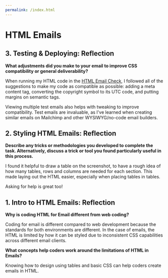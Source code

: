 ```yaml
---
permalink: /index.html
---
```


# HTML Emails

## 3. Testing & Deploying: Reflection

**What adjustments did you make to your email to improve CSS compatibility or general deliverability?**

When running my HTML code in the [HTML Email Check](https://www.htmlemailcheck.com/check/), I followed all of the suggestions to make my code as compatible as possible: adding a meta content tag, converting the copyright symbol to its UTC code, and putting margins on semantic tags.

Viewing multiple test emails also helps with tweaking to improve compatibility. Test emails are invaluable, as I've learned when creating similar emails on Mailchimp and other WYSIWYG/no-code email builders.

## 2. Styling HTML Emails: Reflection

**Describe any tricks or methodologies you developed to complete the task. Alternatively, discuss a trick or tool you found particularly useful in this process.**

I found it helpful to draw a table on the screenshot, to have a rough idea of how many tables, rows and columns are needed for each section. This made laying out the HTML easier, especially when placing tables in tables.

Asking for help is great too!

## 1. Intro to HTML Emails: Reflection

**Why is coding HTML for Email different from web coding?**

Coding for email is different compared to web development because the standards for both environments are different. In the case of emails, the HTML is limited by how it can be styled due to inconsistent CSS capabilities across different email clients.

**What concepts help coders work around the limitations of HTML in Emails?**

Knowing how to design using tables and basic CSS can help coders create emails in HTML.
